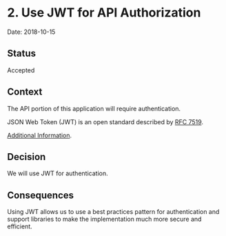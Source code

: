 # 2. Use JWT for API Authorization

Date: 2018-10-15

## Status

Accepted

## Context

The API portion of this application will require authentication.

JSON Web Token (JWT) is an open standard described by [RFC 7519]( https://tools.ietf.org/html/rfc7519).

[Additional Information](https://en.wikipedia.org/wiki/JSON_Web_Token).

## Decision

We will use JWT for authentication.

## Consequences

Using JWT allows us to use a best practices pattern for authentication and
support libraries to make the implementation much more secure and efficient.
